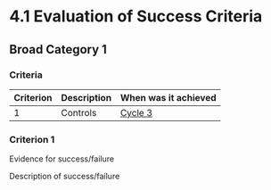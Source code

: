 # 4.1 Evaluation of Success Criteria

## Broad Category 1

### Criteria

| Criterion | Description | When was it achieved                              |
| --------- | ----------- | ------------------------------------------------- |
| 1         | Controls    | [Cycle 3](../design-and-development/cycle-1-2.md) |

### Criterion 1

Evidence for success/failure

Description of success/failure

